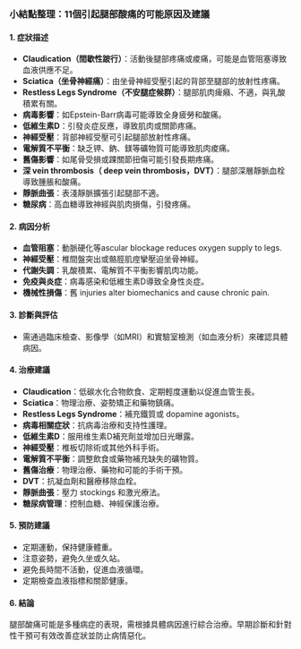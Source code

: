 ### 小結點整理：11個引起腿部酸痛的可能原因及建議

#### 1. 症狀描述
- **Claudication（間歇性跛行）**：活動後腿部疼痛或痠痛，可能是血管阻塞導致血液供應不足。
- **Sciatica（坐骨神經痛）**：由坐骨神經受壓引起的背部至腿部的放射性疼痛。
- **Restless Legs Syndrome（不安腿症候群）**：腿部肌肉痺癪、不適，與乳酸積累有關。
- **病毒影響**：如Epstein-Barr病毒可能導致全身疲勞和酸痛。
- **低維生素D**：引發炎症反應，導致肌肉或關節疼痛。
- **神經受壓**：背部神經受壓可引起腿部放射性疼痛。
- **電解質不平衡**：缺乏钾、鈉、鎂等礦物質可能導致肌肉痠痛。
- **舊傷影響**：如尾骨受損或踝關節扭傷可能引發長期疼痛。
- **深 vein thrombosis（ deep vein thrombosis，DVT）**：腿部深層靜脈血栓導致腫脹和酸痛。
- **靜脈曲張**：表淺靜脈擴張引起腿部不適。
- **糖尿病**：高血糖導致神經與肌肉損傷，引發疼痛。

#### 2. 病因分析
- **血管阻塞**：動脈硬化等ascular blockage reduces oxygen supply to legs.
- **神經受壓**：椎間盤突出或骼脛肌痙攣壓迫坐骨神經。
- **代謝失調**：乳酸積累、電解質不平衡影響肌肉功能。
- **免疫與炎症**：病毒感染和低維生素D導致全身性炎症。
- **機械性損傷**：舊 injuries alter biomechanics and cause chronic pain.

#### 3. 診斷與評估
- 需通過臨床檢查、影像學（如MRI）和實驗室檢測（如血液分析）來確認具體病因。

#### 4. 治療建議
- **Claudication**：低碳水化合物飲食、定期輕度運動以促進血管生長。
- **Sciatica**：物理治療、姿勢矯正和藥物鎮痛。
- **Restless Legs Syndrome**：補充鐵質或 dopamine agonists。
- **病毒相關症狀**：抗病毒治療和支持性護理。
- **低維生素D**：服用维生素D補充劑並增加日光曝露。
- **神經受壓**：椎板切除術或其他外科手術。
- **電解質不平衡**：調整飲食或藥物補充缺失的礦物質。
- **舊傷治療**：物理治療、藥物和可能的手術干預。
- **DVT**：抗凝血劑和醫療移除血栓。
- **靜脈曲張**：壓力 stockings 和激光療法。
- **糖尿病管理**：控制血糖、神經保護治療。

#### 5. 預防建議
- 定期運動，保持健康體重。
- 注意姿勢，避免久坐或久站。
- 避免長時間不活動，促進血液循環。
- 定期檢查血液指標和關節健康。

#### 6. 結論
腿部酸痛可能是多種病症的表現，需根據具體病因進行綜合治療。早期診斷和針對性干預可有效改善症狀並防止病情惡化。